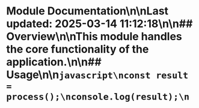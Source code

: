 # Module Documentation\n\nLast updated: 2025-03-14 11:12:18\n\n## Overview\n\nThis module handles the core functionality of the application.\n\n## Usage\n\n```javascript\nconst result = process();\nconsole.log(result);\n```
